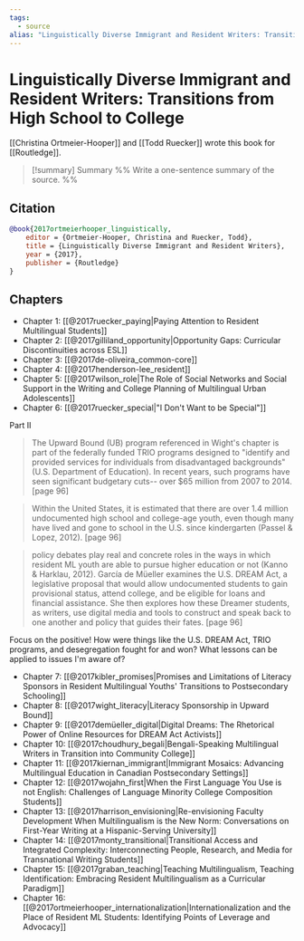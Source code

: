 ```yaml
---
tags: 
  - source
alias: "Linguistically Diverse Immigrant and Resident Writers: Transitions from High School to College"
---
```

# Linguistically Diverse Immigrant and Resident Writers: Transitions from High School to College
[[Christina Ortmeier-Hooper]] and [[Todd Ruecker]] wrote this book for [[Routledge]].

> [!summary] Summary
> %% Write a one-sentence summary of the source. %%
## Citation
```bibtex
@book{2017ortmeierhooper_linguistically,
	editor = {Ortmeier-Hooper, Christina and Ruecker, Todd},
	title = {Linguistically Diverse Immigrant and Resident Writers},
	year = {2017},
	publisher = {Routledge}
}
```

## Chapters
- Chapter 1: [[@2017ruecker_paying|Paying Attention to Resident Multilingual Students]]
- Chapter 2: [[@2017gilliland_opportunity|Opportunity Gaps: Curricular Discontinuities across ESL]]
- Chapter 3: [[@2017de-oliveira_common-core]]
- Chapter 4: [[@2017henderson-lee_resident]]
- Chapter 5: [[@2017wilson_role|The Role of Social Networks and Social Support in the Writing and College Planning of Multilingual Urban Adolescents]]
- Chapter 6: [[@2017ruecker_special|"I Don't Want to be Special"]]

Part II
> The Upward Bound (UB) program referenced in Wight's chapter is part of the federally funded TRIO programs designed to "identify and provided services for individuals from disadvantaged backgrounds" (U.S. Department of Education). In recent years, such programs have seen significant budgetary cuts-- over $65 million from 2007 to 2014. [page 96]

> Within the United States, it is estimated that there are over 1.4 million undocumented high school and college-age youth, even though many have lived and gone to school in the U.S. since kindergarten (Passel & Lopez, 2012). [page 96]

> policy debates play real and concrete roles in the ways in which resident ML youth are able to pursue higher education or not (Kanno & Harklau, 2012). García de Müeller examines the U.S. DREAM Act, a legislative proposal that would allow undocumented students to gain provisional status, attend college, and be eligible for loans and financial assistance. She then explores how these Dreamer students, as writers, use digital media and tools to construct and speak back to one another and policy that guides their fates. [page 96]

Focus on the positive! How were things like the U.S. DREAM Act, TRIO programs, and desegregation fought for and won? What lessons can be applied to issues I'm aware of?

- Chapter 7: [[@2017kibler_promises|Promises and Limitations of Literacy Sponsors in Resident Multilingual Youths' Transitions to Postsecondary Schooling]]
- Chapter 8: [[@2017wight_literacy|Literacy Sponsorship in Upward Bound]]
- Chapter 9: [[@2017demüeller_digital|Digital Dreams: The Rhetorical Power of Online Resources for DREAM Act Activists]]
- Chapter 10: [[@2017choudhury_begali|Bengali-Speaking Multilingual Writers in Transition into Community College]]
- Chapter 11: [[@2017kiernan_immigrant|Immigrant Mosaics: Advancing Multilingual Education in Canadian Postsecondary Settings]]
- Chapter 12: [[@2017wojahn_first|When the First Language You Use is not English: Challenges of Language Minority College Composition Students]]
- Chapter 13: [[@2017harrison_envisioning|Re-envisioning Faculty Development When Multilingualism is the New Norm: Conversations on First-Year Writing at a Hispanic-Serving University]]
- Chapter 14: [[@2017monty_transitional|Transitional Access and Integrated Complexity: Interconnecting People, Research, and Media for Transnational Writing Students]]
- Chapter 15: [[@2017graban_teaching|Teaching Multilingualism, Teaching Identification: Embracing Resident Multilingualism as a Curricular Paradigm]]
- Chapter 16: [[@2017ortmeierhooper_internationalization|Internationalization and the Place of Resident ML Students: Identifying Points of Leverage and Advocacy]]